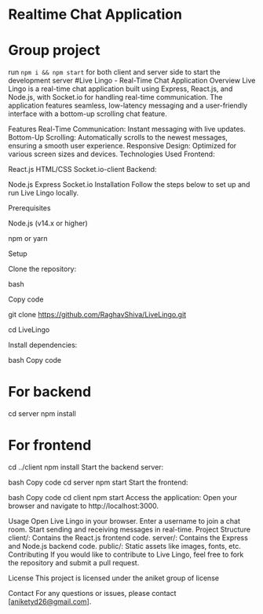 # Realtime Chat Application
# Group project
 run ```npm i && npm start``` for both client and server side to start the development server
#Live Lingo - Real-Time Chat Application
Overview
Live Lingo is a real-time chat application built using Express, React.js, and Node.js, with Socket.io for handling real-time communication. The application features seamless, low-latency messaging and a user-friendly interface with a bottom-up scrolling chat feature.

Features
Real-Time Communication: Instant messaging with live updates.
Bottom-Up Scrolling: Automatically scrolls to the newest messages, ensuring a smooth user experience.
Responsive Design: Optimized for various screen sizes and devices.
Technologies Used
Frontend:

React.js
HTML/CSS
Socket.io-client
Backend:

Node.js
Express
Socket.io
Installation
Follow the steps below to set up and run Live Lingo locally.

Prerequisites

Node.js (v14.x or higher)

npm or yarn

Setup

Clone the repository:

bash

Copy code

git clone https://github.com/RaghavShiva/LiveLingo.git

cd LiveLingo

Install dependencies:

bash
Copy code
# For backend
cd server
npm install

# For frontend
cd ../client
npm install
Start the backend server:

bash
Copy code
cd server
npm start
Start the frontend:

bash
Copy code
cd client
npm start
Access the application:
Open your browser and navigate to http://localhost:3000.

Usage
Open Live Lingo in your browser.
Enter a username to join a chat room.
Start sending and receiving messages in real-time.
Project Structure
client/: Contains the React.js frontend code.
server/: Contains the Express and Node.js backend code.
public/: Static assets like images, fonts, etc.
Contributing
If you would like to contribute to Live Lingo, feel free to fork the repository and submit a pull request.

License
This project is licensed under the aniket group of license

Contact
For any questions or issues, please contact [aniketyd26@gmail.com].







